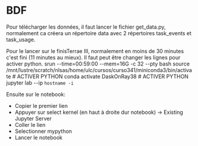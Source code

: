 # BDF
Pour télécharger les données, il faut lancer le fichier get_data.py, normalement ca créera un répertoire data avec 2 répertoires task_events et task_usage.

Pour le lancer sur le finisTerrae III, normalement en moins de 30 minutes c'est fini (11 minutes au mieux). Il faut peut être changer les lignes pour activer python.
srun --time=00:59:00 --mem=16G -c 32 --pty bash
source /mnt/lustre/scratch/nlsas/home/ulc/cursos/curso341/miniconda3/bin/activate # ACTIVER PYTHON
conda activate DaskOnRay38 # ACTIVER PYTHON
jupyter lab --ip `hostname -i`

Ensuite sur le notebook:
- Copier le premier lien
- Appuyer sur select kernel (en haut à droite dur notebook) -> Existing Jupyter Server
- Coller le lien
- Selectionner mypython
- Lancer le notebook
